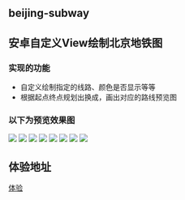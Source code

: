 ## beijing-subway
## 安卓自定义View绘制北京地铁图
### 实现的功能
<ul>
<li> 自定义绘制指定的线路、颜色是否显示等等</li>
<li> 根据起点终点规划出换成，画出对应的路线预览图</li>
</ul>

### 以下为预览效果图

<img src="preview/subway.gif">
<img src="preview/subway1.jpg">
<img src="preview/subway2.jpg">
<img src="preview/subway3.jpg">
<img src="preview/subway4.jpg">
<img src="preview/subway5.jpg">
<img src="preview/subway6.jpg">
<img src="preview/subway7.jpg">


## 体验地址
[体验](https://www.coolapk.com/apk/com.yhongm.subway)

